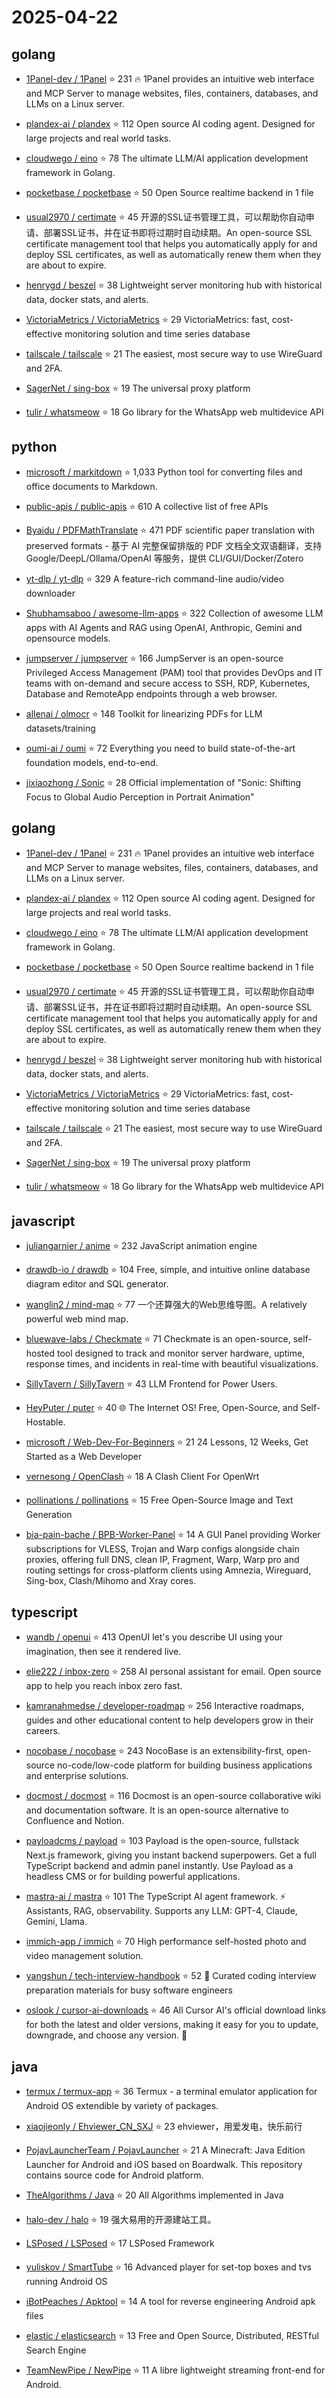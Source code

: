 # 2025-04-22

## golang

* [1Panel-dev / 1Panel](https://github.com/1Panel-dev/1Panel) ⭐ 231
  🔥 1Panel provides an intuitive web interface and MCP Server to manage websites, files, containers, databases, and LLMs on a Linux server.

* [plandex-ai / plandex](https://github.com/plandex-ai/plandex) ⭐ 112
  Open source AI coding agent. Designed for large projects and real world tasks.

* [cloudwego / eino](https://github.com/cloudwego/eino) ⭐ 78
  The ultimate LLM/AI application development framework in Golang.

* [pocketbase / pocketbase](https://github.com/pocketbase/pocketbase) ⭐ 50
  Open Source realtime backend in 1 file

* [usual2970 / certimate](https://github.com/usual2970/certimate) ⭐ 45
  开源的SSL证书管理工具，可以帮助你自动申请、部署SSL证书，并在证书即将过期时自动续期。An open-source SSL certificate management tool that helps you automatically apply for and deploy SSL certificates, as well as automatically renew them when they are about to expire.

* [henrygd / beszel](https://github.com/henrygd/beszel) ⭐ 38
  Lightweight server monitoring hub with historical data, docker stats, and alerts.

* [VictoriaMetrics / VictoriaMetrics](https://github.com/VictoriaMetrics/VictoriaMetrics) ⭐ 29
  VictoriaMetrics: fast, cost-effective monitoring solution and time series database

* [tailscale / tailscale](https://github.com/tailscale/tailscale) ⭐ 21
  The easiest, most secure way to use WireGuard and 2FA.

* [SagerNet / sing-box](https://github.com/SagerNet/sing-box) ⭐ 19
  The universal proxy platform

* [tulir / whatsmeow](https://github.com/tulir/whatsmeow) ⭐ 18
  Go library for the WhatsApp web multidevice API


## python

* [microsoft / markitdown](https://github.com/microsoft/markitdown) ⭐ 1,033
  Python tool for converting files and office documents to Markdown.

* [public-apis / public-apis](https://github.com/public-apis/public-apis) ⭐ 610
  A collective list of free APIs

* [Byaidu / PDFMathTranslate](https://github.com/Byaidu/PDFMathTranslate) ⭐ 471
  PDF scientific paper translation with preserved formats - 基于 AI 完整保留排版的 PDF 文档全文双语翻译，支持 Google/DeepL/Ollama/OpenAI 等服务，提供 CLI/GUI/Docker/Zotero

* [yt-dlp / yt-dlp](https://github.com/yt-dlp/yt-dlp) ⭐ 329
  A feature-rich command-line audio/video downloader

* [Shubhamsaboo / awesome-llm-apps](https://github.com/Shubhamsaboo/awesome-llm-apps) ⭐ 322
  Collection of awesome LLM apps with AI Agents and RAG using OpenAI, Anthropic, Gemini and opensource models.

* [jumpserver / jumpserver](https://github.com/jumpserver/jumpserver) ⭐ 166
  JumpServer is an open-source Privileged Access Management (PAM) tool that provides DevOps and IT teams with on-demand and secure access to SSH, RDP, Kubernetes, Database and RemoteApp endpoints through a web browser.

* [allenai / olmocr](https://github.com/allenai/olmocr) ⭐ 148
  Toolkit for linearizing PDFs for LLM datasets/training

* [oumi-ai / oumi](https://github.com/oumi-ai/oumi) ⭐ 72
  Everything you need to build state-of-the-art foundation models, end-to-end.

* [jixiaozhong / Sonic](https://github.com/jixiaozhong/Sonic) ⭐ 28
  Official implementation of "Sonic: Shifting Focus to Global Audio Perception in Portrait Animation"


## golang

* [1Panel-dev / 1Panel](https://github.com/1Panel-dev/1Panel) ⭐ 231
  🔥 1Panel provides an intuitive web interface and MCP Server to manage websites, files, containers, databases, and LLMs on a Linux server.

* [plandex-ai / plandex](https://github.com/plandex-ai/plandex) ⭐ 112
  Open source AI coding agent. Designed for large projects and real world tasks.

* [cloudwego / eino](https://github.com/cloudwego/eino) ⭐ 78
  The ultimate LLM/AI application development framework in Golang.

* [pocketbase / pocketbase](https://github.com/pocketbase/pocketbase) ⭐ 50
  Open Source realtime backend in 1 file

* [usual2970 / certimate](https://github.com/usual2970/certimate) ⭐ 45
  开源的SSL证书管理工具，可以帮助你自动申请、部署SSL证书，并在证书即将过期时自动续期。An open-source SSL certificate management tool that helps you automatically apply for and deploy SSL certificates, as well as automatically renew them when they are about to expire.

* [henrygd / beszel](https://github.com/henrygd/beszel) ⭐ 38
  Lightweight server monitoring hub with historical data, docker stats, and alerts.

* [VictoriaMetrics / VictoriaMetrics](https://github.com/VictoriaMetrics/VictoriaMetrics) ⭐ 29
  VictoriaMetrics: fast, cost-effective monitoring solution and time series database

* [tailscale / tailscale](https://github.com/tailscale/tailscale) ⭐ 21
  The easiest, most secure way to use WireGuard and 2FA.

* [SagerNet / sing-box](https://github.com/SagerNet/sing-box) ⭐ 19
  The universal proxy platform

* [tulir / whatsmeow](https://github.com/tulir/whatsmeow) ⭐ 18
  Go library for the WhatsApp web multidevice API


## javascript

* [juliangarnier / anime](https://github.com/juliangarnier/anime) ⭐ 232
  JavaScript animation engine

* [drawdb-io / drawdb](https://github.com/drawdb-io/drawdb) ⭐ 104
  Free, simple, and intuitive online database diagram editor and SQL generator.

* [wanglin2 / mind-map](https://github.com/wanglin2/mind-map) ⭐ 77
  一个还算强大的Web思维导图。A relatively powerful web mind map.

* [bluewave-labs / Checkmate](https://github.com/bluewave-labs/Checkmate) ⭐ 71
  Checkmate is an open-source, self-hosted tool designed to track and monitor server hardware, uptime, response times, and incidents in real-time with beautiful visualizations.

* [SillyTavern / SillyTavern](https://github.com/SillyTavern/SillyTavern) ⭐ 43
  LLM Frontend for Power Users.

* [HeyPuter / puter](https://github.com/HeyPuter/puter) ⭐ 40
  🌐 The Internet OS! Free, Open-Source, and Self-Hostable.

* [microsoft / Web-Dev-For-Beginners](https://github.com/microsoft/Web-Dev-For-Beginners) ⭐ 21
  24 Lessons, 12 Weeks, Get Started as a Web Developer

* [vernesong / OpenClash](https://github.com/vernesong/OpenClash) ⭐ 18
  A Clash Client For OpenWrt

* [pollinations / pollinations](https://github.com/pollinations/pollinations) ⭐ 15
  Free Open-Source Image and Text Generation

* [bia-pain-bache / BPB-Worker-Panel](https://github.com/bia-pain-bache/BPB-Worker-Panel) ⭐ 14
  A GUI Panel providing Worker subscriptions for VLESS, Trojan and Warp configs alongside chain proxies, offering full DNS, clean IP, Fragment, Warp, Warp pro and routing settings for cross-platform clients using Amnezia, Wireguard, Sing-box, Clash/Mihomo and Xray cores.


## typescript

* [wandb / openui](https://github.com/wandb/openui) ⭐ 413
  OpenUI let's you describe UI using your imagination, then see it rendered live.

* [elie222 / inbox-zero](https://github.com/elie222/inbox-zero) ⭐ 258
  AI personal assistant for email. Open source app to help you reach inbox zero fast.

* [kamranahmedse / developer-roadmap](https://github.com/kamranahmedse/developer-roadmap) ⭐ 256
  Interactive roadmaps, guides and other educational content to help developers grow in their careers.

* [nocobase / nocobase](https://github.com/nocobase/nocobase) ⭐ 243
  NocoBase is an extensibility-first, open-source no-code/low-code platform for building business applications and enterprise solutions.

* [docmost / docmost](https://github.com/docmost/docmost) ⭐ 116
  Docmost is an open-source collaborative wiki and documentation software. It is an open-source alternative to Confluence and Notion.

* [payloadcms / payload](https://github.com/payloadcms/payload) ⭐ 103
  Payload is the open-source, fullstack Next.js framework, giving you instant backend superpowers. Get a full TypeScript backend and admin panel instantly. Use Payload as a headless CMS or for building powerful applications.

* [mastra-ai / mastra](https://github.com/mastra-ai/mastra) ⭐ 101
  The TypeScript AI agent framework. ⚡ Assistants, RAG, observability. Supports any LLM: GPT-4, Claude, Gemini, Llama.

* [immich-app / immich](https://github.com/immich-app/immich) ⭐ 70
  High performance self-hosted photo and video management solution.

* [yangshun / tech-interview-handbook](https://github.com/yangshun/tech-interview-handbook) ⭐ 52
  💯 Curated coding interview preparation materials for busy software engineers

* [oslook / cursor-ai-downloads](https://github.com/oslook/cursor-ai-downloads) ⭐ 46
  All Cursor AI's official download links for both the latest and older versions, making it easy for you to update, downgrade, and choose any version. 🚀


## java

* [termux / termux-app](https://github.com/termux/termux-app) ⭐ 36
  Termux - a terminal emulator application for Android OS extendible by variety of packages.

* [xiaojieonly / Ehviewer_CN_SXJ](https://github.com/xiaojieonly/Ehviewer_CN_SXJ) ⭐ 23
  ehviewer，用爱发电，快乐前行

* [PojavLauncherTeam / PojavLauncher](https://github.com/PojavLauncherTeam/PojavLauncher) ⭐ 21
  A Minecraft: Java Edition Launcher for Android and iOS based on Boardwalk. This repository contains source code for Android platform.

* [TheAlgorithms / Java](https://github.com/TheAlgorithms/Java) ⭐ 20
  All Algorithms implemented in Java

* [halo-dev / halo](https://github.com/halo-dev/halo) ⭐ 19
  强大易用的开源建站工具。

* [LSPosed / LSPosed](https://github.com/LSPosed/LSPosed) ⭐ 17
  LSPosed Framework

* [yuliskov / SmartTube](https://github.com/yuliskov/SmartTube) ⭐ 16
  Advanced player for set-top boxes and tvs running Android OS

* [iBotPeaches / Apktool](https://github.com/iBotPeaches/Apktool) ⭐ 14
  A tool for reverse engineering Android apk files

* [elastic / elasticsearch](https://github.com/elastic/elasticsearch) ⭐ 13
  Free and Open Source, Distributed, RESTful Search Engine

* [TeamNewPipe / NewPipe](https://github.com/TeamNewPipe/NewPipe) ⭐ 11
  A libre lightweight streaming front-end for Android.

